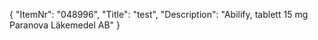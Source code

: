 {
  "ItemNr": "048996",
  "Title": "test",
  "Description": "Abilify, tablett 15 mg Paranova Läkemedel AB"
}